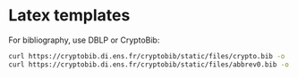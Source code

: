 # Latex templates

For bibliography, use DBLP or CryptoBib:

```bash
curl https://cryptobib.di.ens.fr/cryptobib/static/files/crypto.bib -o ./crypto.bib
curl https://cryptobib.di.ens.fr/cryptobib/static/files/abbrev0.bib -o ./abbrev0.bib
```